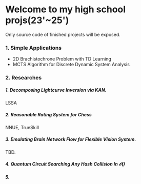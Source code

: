 # Welcome to my high school projs(23'~25')

Only source code of finished projects will be exposed.

### 1. Simple Applications
- 2D Brachistochrone Problem with TD Learning
- MCTS Algorithm for Discrete Dynamic System Analysis

### 2. Researches
##### 1. Decomposing Lightcurve Inversion via KAN.
LSSA
##### 2. Reasonable Rating System for Chess
NNUE, TrueSkill

##### 3. Emulating Brain Network Flow for Flexible Vision System.
TBD.

##### 4. Quantum Circuit Searching Any Hash Collision In $\mathcal{O}()$

##### 5. 
